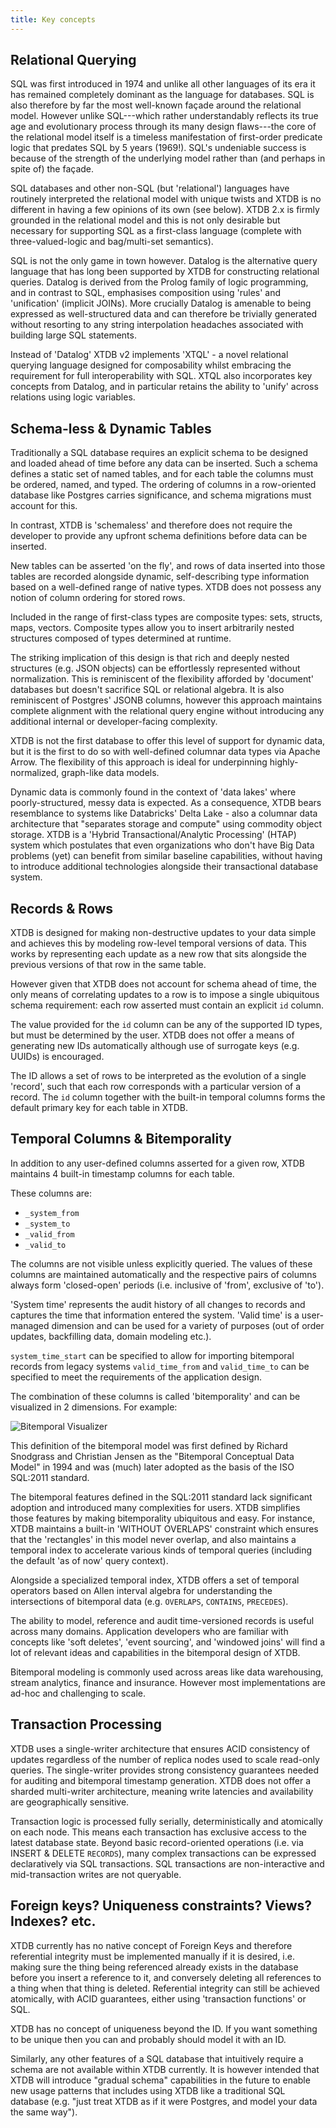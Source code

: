 ```yaml
---
title: Key concepts
---
```


## Relational Querying

SQL was first introduced in 1974 and unlike all other languages of its era it has remained completely dominant as the language for databases.
SQL is also therefore by far the most well-known façade around the relational model.
However unlike SQL---which rather understandably reflects its true age and evolutionary process through its many design flaws---the core of the relational model itself is a timeless manifestation of first-order predicate logic that predates SQL by 5 years (1969!).
SQL's undeniable success is because of the strength of the underlying model rather than (and perhaps in spite of) the façade.

SQL databases and other non-SQL (but 'relational') languages have routinely interpreted the relational model with unique twists and XTDB is no different in having a few opinions of its own (see below).
XTDB 2.x is firmly grounded in the relational model and this is not only desirable but necessary for supporting SQL as a first-class language (complete with three-valued-logic and bag/multi-set semantics).

SQL is not the only game in town however.
Datalog is the alternative query language that has long been supported by XTDB for constructing relational queries.
Datalog is derived from the Prolog family of logic programming, and in contrast to SQL, emphasises composition using 'rules' and 'unification' (implicit JOINs).
More crucially Datalog is amenable to being expressed as well-structured data and can therefore be trivially generated without resorting to any string interpolation headaches associated with building large SQL statements.

Instead of 'Datalog' XTDB v2 implements 'XTQL' - a novel relational querying language designed for composability whilst embracing the requirement for full interoperability with SQL.
XTQL also incorporates key concepts from Datalog, and in particular retains the ability to 'unify' across relations using logic variables.

## Schema-less & Dynamic Tables

Traditionally a SQL database requires an explicit schema to be designed and loaded ahead of time before any data can be inserted.
Such a schema defines a static set of named tables, and for each table the columns must be ordered, named, and typed.
The ordering of columns in a row-oriented database like Postgres carries significance, and schema migrations must account for this.

In contrast, XTDB is 'schemaless' and therefore does not require the developer to provide any upfront schema definitions before data can be inserted.

New tables can be asserted 'on the fly', and rows of data inserted into those tables are recorded alongside dynamic, self-describing type information based on a well-defined range of native types.
XTDB does not possess any notion of column ordering for stored rows.

Included in the range of first-class types are composite types: sets, structs, maps, vectors.
Composite types allow you to insert arbitrarily nested structures composed of types determined at runtime.

The striking implication of this design is that rich and deeply nested structures (e.g. JSON objects) can be effortlessly represented without normalization.
This is reminiscent of the flexibility afforded by 'document' databases but doesn't sacrifice SQL or relational algebra.
It is also reminiscent of Postgres' JSONB columns, however this approach maintains complete alignment with the relational query engine without introducing any additional internal or developer-facing complexity.

XTDB is not the first database to offer this level of support for dynamic data, but it is the first to do so with well-defined columnar data types via Apache Arrow.
The flexibility of this approach is ideal for underpinning highly-normalized, graph-like data models.

Dynamic data is commonly found in the context of 'data lakes' where poorly-structured, messy data is expected.
As a consequence, XTDB bears resemblance to systems like Databricks' Delta Lake - also a columnar data architecture that "separates storage and compute" using commodity object storage.
XTDB is a 'Hybrid Transactional/Analytic Processing' (HTAP) system which postulates that even organizations who don't have Big Data problems (yet) can benefit from similar baseline capabilities, without having to introduce additional technologies alongside their transactional database system.

## Records & Rows

XTDB is designed for making non-destructive updates to your data simple and achieves this by modeling row-level temporal versions of data.
This works by representing each update as a new row that sits alongside the previous versions of that row in the same table.

However given that XTDB does not account for schema ahead of time, the only means of correlating updates to a row is to impose a single ubiquitous schema requirement: each row asserted must contain an explicit `id` column.

The value provided for the `id` column can be any of the supported ID types, but must be determined by the user.
XTDB does not offer a means of generating new IDs automatically although use of surrogate keys (e.g. UUIDs) is encouraged.

The ID allows a set of rows to be interpreted as the evolution of a single 'record', such that each row corresponds with a particular version of a record.
The `id` column together with the built-in temporal columns forms the default primary key for each table in XTDB.

## Temporal Columns & Bitemporality

In addition to any user-defined columns asserted for a given row, XTDB maintains 4 built-in timestamp columns for each table.

These columns are:

- `_system_from`
- `_system_to`
- `_valid_from`
- `_valid_to`

The columns are not visible unless explicitly queried.
The values of these columns are maintained automatically and the respective pairs of columns always form 'closed-open' periods (i.e. inclusive of 'from', exclusive of 'to').

'System time' represents the audit history of all changes to records and captures the time that information entered the system. 'Valid time' is a user-managed dimension and can be used for a variety of purposes (out of order updates, backfilling data, domain modeling etc.).

`system_time_start` can be specified to allow for importing bitemporal records from legacy systems `valid_time_from` and `valid_time_to` can be specified to meet the requirements of the application design.

The combination of these columns is called 'bitemporality' and can be visualized in 2 dimensions.
For example:

![Bitemporal Visualizer](/images/docs/bitemp-viz.webp)

This definition of the bitemporal model was first defined by Richard Snodgrass and Christian Jensen as the "Bitemporal Conceptual Data Model" in 1994 and was (much) later adopted as the basis of the ISO SQL:2011 standard.

The bitemporal features defined in the SQL:2011 standard lack significant adoption and introduced many complexities for users.
XTDB simplifies those features by making bitemporality ubiquitous and easy.
For instance, XTDB maintains a built-in 'WITHOUT OVERLAPS' constraint which ensures that the 'rectangles' in this model never overlap, and also maintains a temporal index to accelerate various kinds of temporal queries (including the default 'as of now' query context).

Alongside a specialized temporal index, XTDB offers a set of temporal operators based on Allen interval algebra for understanding the intersections of bitemporal data (e.g. `OVERLAPS`, `CONTAINS`, `PRECEDES`).

The ability to model, reference and audit time-versioned records is useful across many domains.
Application developers who are familiar with concepts like 'soft deletes', 'event sourcing', and 'windowed joins' will find a lot of relevant ideas and capabilities in the bitemporal design of XTDB.

Bitemporal modeling is commonly used across areas like data warehousing, stream analytics, finance and insurance.
However most implementations are ad-hoc and challenging to scale.

## Transaction Processing

XTDB uses a single-writer architecture that ensures ACID consistency of updates regardless of the number of replica nodes used to scale read-only queries.
The single-writer provides strong consistency guarantees needed for auditing and bitemporal timestamp generation.
XTDB does not offer a sharded multi-writer architecture, meaning write latencies and availability are geographically sensitive.

Transaction logic is processed fully serially, deterministically and atomically on each node.
This means each transaction has exclusive access to the latest database state.
Beyond basic record-oriented operations (i.e. via INSERT & DELETE `RECORDS`), many complex transactions can be expressed declaratively via SQL transactions.
SQL transactions are non-interactive and mid-transaction writes are not queryable.

## Foreign keys? Uniqueness constraints? Views? Indexes? etc.

XTDB currently has no native concept of Foreign Keys and therefore referential integrity must be implemented manually if it is desired, i.e. making sure the thing being referenced already exists in the database before you insert a reference to it, and conversely deleting all references to a thing when that thing is deleted.
Referential integrity can still be achieved atomically, with ACID guarantees, either using 'transaction functions' or SQL.

XTDB has no concept of uniqueness beyond the ID.
If you want something to be unique then you can and probably should model it with an ID.

Similarly, any other features of a SQL database that intuitively require a schema are not available within XTDB currently.
It is however intended that XTDB will introduce "gradual schema" capabilities in the future to enable new usage patterns that includes using XTDB like a traditional SQL database (e.g. "just treat XTDB as if it were Postgres, and model your data the same way").
